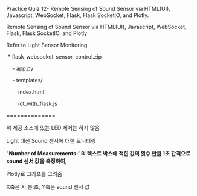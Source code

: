 Practice Quiz 12- Remote Sensing of Sound Sensor via HTML(UI), Javascript, WebSocket, Flask, Flask SocketIO, and Plotly.

Remote Sensing of Sound Sensor via HTML(UI), Javascript, WebSocket, Flask, Flask SocketIO, and Plotly

Refer to Light Sensor Monitoring

 * flask_websocket_sensor_control.zip

    - app.py

    - templates/

        index.html

        iot_with_flask.js

==============

위 제공 소스에 있는 LED 제어는 하지 않음

Light 대신 Sound 센서에 대한 모니터링

"**Number of Measurements:"**의 텍스트 박스에 적힌 값의 횟수 만큼 **1**초 간격으로 **sound** 센서 값을 측정하여**,** 

Plotly로 그래프를 그려줌

X축은 시:분:초, Y축은 sound 센서 값